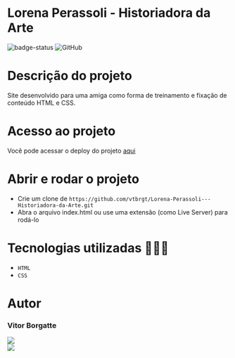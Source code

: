 # Lorena Perassoli - Historiadora da Arte

![badge-status](https://img.shields.io/badge/status-FINALIZADO-green?style=for-the-badge)
![GitHub](https://img.shields.io/github/license/vtbrgt/Lorena-Perassoli---Historiadora-da-Arte?style=for-the-badge)

# Descrição do projeto

Site desenvolvido para uma amiga como forma de treinamento e fixação de conteúdo HTML e CSS.

# Acesso ao projeto

Você pode acessar o deploy do projeto [aqui](https://lorena-perassoli-historiadora-da-arte.vercel.app)

# Abrir e rodar o projeto

- Crie um clone de `https://github.com/vtbrgt/Lorena-Perassoli---Historiadora-da-Arte.git`
- Abra o arquivo index.html ou use uma extensão (como Live Server) para rodá-lo

# Tecnologias utilizadas 👨🏻‍💻

- `HTML`
- `CSS`

# Autor

### Vitor Borgatte
<a style="display: block;" href="https://www.github.com/vtbrgt" target="_blank">
<img src="https://img.shields.io/badge/GitHub-100000?style=for-the-badge&logo=github&logoColor=white">
</a>
<a href="https://www.linkedin.com/in/vitor-borgatte/" target="_blank">
<img src="https://img.shields.io/badge/LinkedIn-0077B5?style=for-the-badge&logo=linkedin&logoColor=white">
</a>
